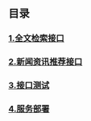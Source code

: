 目录
-----------

### [1.全文检索接口](./ApiServer/)

### [2.新闻资讯推荐接口](./RecommendServer/)

### [3.接口测试](./test_postman/)

### [4.服务部署](./deploy/)



